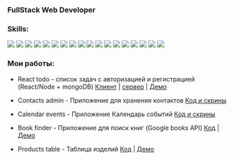 ### FullStack Web Developer
### Skills:
![](https://camo.githubusercontent.com/4eafda544a691712341fb16b79c0bcea8aa6a060683172a64209af4690103ec4/68747470733a2f2f696d672e736869656c64732e696f2f62616467652f2d48544d4c2d79656c6c6f773f7374796c653d666f722d7468652d6261646765266c6f676f3d48544d4c35266c6f676f436f6c6f723d6f72616e6765)
![](https://camo.githubusercontent.com/2fc416c6da1a60389de0c0a8b2800572733edbd60defea74fbaf05830ec2770f/68747470733a2f2f696d672e736869656c64732e696f2f62616467652f2d4353532d626c75653f7374796c653d666f722d7468652d6261646765266c6f676f3d48544d4c35266c6f676f436f6c6f723d7768697465)
![](https://camo.githubusercontent.com/04aef8b5ddb04c6737ebc30fbdcf9960f8f1694600c4a8acb82bee58a198dcde/68747470733a2f2f696d672e736869656c64732e696f2f62616467652f2d4a6176615363726970742d3039303930393f7374796c653d666f722d7468652d6261646765266c6f676f3d6a617661736372697074266c6f676f436f6c6f723d79656c6c6f77)
![](https://camo.githubusercontent.com/8bf7a89189dbdfce875e89589a569e5b2e2c0eb04f2cae7ae0414900b58b33fc/68747470733a2f2f696d672e736869656c64732e696f2f62616467652f2d52656163742d3039303930393f7374796c653d666f722d7468652d6261646765266c6f676f3d7265616374266c6f676f436f6c6f723d303046464646)
![](https://camo.githubusercontent.com/cfd19989d01d740cc257d0684478f0ce9047514e2113b7d348a43b251aea6046/68747470733a2f2f696d672e736869656c64732e696f2f62616467652f2d52656475782d3039303930393f7374796c653d666f722d7468652d6261646765266c6f676f3d7265647578266c6f676f436f6c6f723d384132424532)
![](https://camo.githubusercontent.com/b770b88f41b19c7340054c87c0306465cae0e63b22fd98500d0943923e96cb4a/68747470733a2f2f696d672e736869656c64732e696f2f62616467652f2d52656475785f5468756e6b2d3433303039383f7374796c653d666f722d7468652d6261646765266c6f676f3d5265647578266c6f676f436f6c6f723d7768697465)
![](https://camo.githubusercontent.com/9ffca7e2b8e8be50670190cd78a9f0ea15802987d52da6aab578cbb2b6422f0b/68747470733a2f2f696d672e736869656c64732e696f2f62616467652f2d5265616374526f757465722d3039303930393f7374796c653d666f722d7468652d6261646765266c6f676f3d5265616374526f75746572266c6f676f436f6c6f723d72656164)
![](https://camo.githubusercontent.com/7f4931495ba3a8b88b75935ec00486ccb40d30b8d613829df0bdf86eaf2d8abb/68747470733a2f2f696d672e736869656c64732e696f2f62616467652f2d4e6f64656a732d3433383533643f7374796c653d666f722d7468652d6261646765266c6f676f3d4e6f64652e6a73266c6f676f436f6c6f723d7768697465)
![](https://camo.githubusercontent.com/ba269327f510e5f7e79be3a71df34530f7a8b577c7321f264e4c4f19a8e25e05/68747470733a2f2f696d672e736869656c64732e696f2f62616467652f2d657870726573732d3039303930393f7374796c653d666f722d7468652d6261646765266c6f676f3d65787072657373266c6f676f436f6c6f723d677265656e)
![](https://camo.githubusercontent.com/8451af5313ddf817de199850297b6468e3d80559c4a83c62a2addea4875e588c/68747470733a2f2f696d672e736869656c64732e696f2f62616467652f2d4d6f6e676f44422d3039303930393f7374796c653d666f722d7468652d6261646765266c6f676f3d6d6f6e676f6462266c6f676f436f6c6f723d67726565)
![](https://camo.githubusercontent.com/647103f3ee3cefb15880c89d3dff96dd83995f573f81acbc044b6d8b7eb4682f/68747470733a2f2f696d672e736869656c64732e696f2f62616467652f2d6d6f6e676f6f73652d3039303930393f7374796c653d666f722d7468652d6261646765266c6f676f3d6d6f6e676f6f7365266c6f676f436f6c6f723d343743354642)
![](https://camo.githubusercontent.com/834a5f652778bef59bcb3cdb51a8506975b865b8dce7b1875d4793d72e5e9271/68747470733a2f2f696d672e736869656c64732e696f2f62616467652f2d4d7953716c2d3039303930393f7374796c653d666f722d7468652d6261646765266c6f676f3d6d7953716c266c6f676f436f6c6f723d303066666666)
![](https://camo.githubusercontent.com/324ecb8e3920e6c4826b60f2afd553c8a1b6ea87782030de0eaa65bb8c8b2919/68747470733a2f2f696d672e736869656c64732e696f2f62616467652f2d4769742d4630353033323f7374796c653d666f722d7468652d6261646765266c6f676f3d676974266c6f676f436f6c6f723d7768697465)
![](https://camo.githubusercontent.com/c777b6d659c7394afd4d87176a1b19822831c48a07350c85e2b66159106d4b0b/68747470733a2f2f696d672e736869656c64732e696f2f7374617469632f76313f7374796c653d666f722d7468652d6261646765266d6573736167653d47697448756226636f6c6f723d303030303030266c6f676f3d476974487562266c6f676f436f6c6f723d464646464646266c6162656c3d)
![](https://camo.githubusercontent.com/56e163ebf3bffcf0a76e2dc8fbc23f0063b1b7af9711b2f723a4272d8d814a80/68747470733a2f2f696d672e736869656c64732e696f2f62616467652f2d5765627061636b2d626c75653f7374796c653d666f722d7468652d6261646765)
![](https://camo.githubusercontent.com/9ceba9016d3009a2a32bb9d2a716ba93ee8496bdd9f4fb8c9c67dbf24ba21977/68747470733a2f2f696d672e736869656c64732e696f2f62616467652f2d4d6174657269616c55492d3039303930393f7374796c653d666f722d7468652d6261646765266c6f676f3d6d6174657269616c5549266c6f676f436f6c6f723d343743354642)
![](https://camo.githubusercontent.com/8cc0003cb468836e5412bef3a3a220bb9dd8cca833b340dd8f6600af7336257f/68747470733a2f2f696d672e736869656c64732e696f2f62616467652f2d7374796c65642d2d636f6d706f6e656e74732d677265656e3f7374796c653d666f722d7468652d6261646765)
![](https://camo.githubusercontent.com/709e211a1661cd63e675035bcba203faaa272d057887aee138e1c2d4f634c48b/68747470733a2f2f696d672e736869656c64732e696f2f62616467652f2d4669676d612d726762283234322c2037382c203330293f7374796c653d666f722d7468652d6261646765266c6f676f3d6669676d61266c6f676f436f6c6f723d7768697465)

### Мои работы:

* React todo - список задач с авторизацией и регистрацией (React/Node + mongoDB) [Клиент](https://github.com/irzakhanov/react-todo) | [сервер](https://github.com/irzakhanov/react-todo-server) | [Демо](https://irzakhanov.github.io/react-todo/)

* Contacts admin - Приложение для хранения контактов [Код и скрины](https://github.com/irzakhanov/contacts-admin)

* Calendar events - Приложение Календарь событий [Код и скрины](https://github.com/irzakhanov/calendar-events)

* Book finder - Приложение для поиск книг (Google books API) [Код](https://github.com/irzakhanov/book-finder) | [Демо](https://irzakhanov.github.io/book-finder/)

* Products table - Таблица изделий [Код](https://github.com/irzakhanov/products-table) | [Демо](https://irzakhanov.github.io/products-table)
